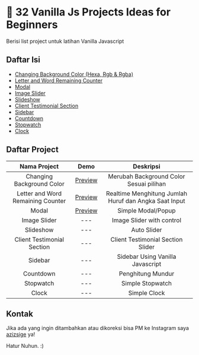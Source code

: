 # :file_folder: 32 Vanilla Js Projects Ideas for Beginners

Berisi list project untuk latihan Vanilla Javascript

## Daftar Isi

- [Changing Background Color (Hexa, Rgb & Rgba)](#changing-background-color)
- [Letter and Word Remaining Counter](#letter-and-word-remaining-counter)
- [Modal](#modal)
- [Image Slider](#image-slider)
- [Slideshow](#slideshow)
- [Client Testimonial Section](#client-testimonial-section)
- [Sidebar](#sidebar)
- [Countdown](#countdown)
- [Stopwatch](#stopwatch)
- [Clock](#clock)

## Daftar Project

| Nama Project | Demo | Deskripsi 
|:---------:|:---:|:-------:|
| Changing Background Color | [Preview](https://azizsige.github.io/vanillajs-projects-ideas/project-1/index.html) | Merubah Background Color Sesuai pilihan |
| Letter and Word Remaining Counter | [Preview](https://azizsige.github.io/vanillajs-projects-ideas/project-2/index.html) | Realtime Menghitung Jumlah Huruf dan Angka Saat Input  |
| Modal | [Preview](https://azizsige.github.io/vanillajs-projects-ideas/project-3/index.html) | Simple Modal/Popup |
| Image Slider | --- | Image Slider with control |
| Slideshow | --- | Auto Slider |
| Client Testimonial Section | --- | Client Testimonial Section Slider |
| Sidebar | --- | Sidebar Using Vanilla Javascript |
| Countdown | --- | Penghitung Mundur |
| Stopwatch | --- | Simple Stopwatch |
| Clock | --- | Simple Clock |


## Kontak

Jika ada yang ingin ditambahkan atau dikoreksi bisa PM ke Instagram saya [azizsige](https://www.instagram.com/azizsige) ya!

Hatur Nuhun. :)
